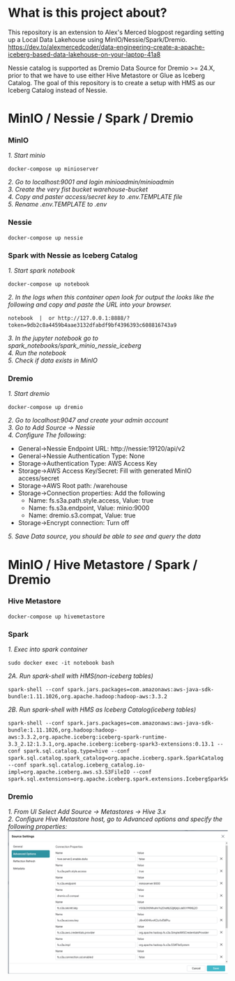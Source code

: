 # What is this project about?

This repository is an extension to Alex's Merced blogpost regarding setting
up a Local Data Lakehouse using MinIO/Nessie/Spark/Dremio.   
https://dev.to/alexmercedcoder/data-engineering-create-a-apache-iceberg-based-data-lakehouse-on-your-laptop-41a8

Nessie catalog is supported as Dremio Data Source for Dremio >= 24.X, 
prior to that we have to use either Hive Metastore or Glue as Iceberg Catalog.
The goal of this repository is to create a setup with HMS as our Iceberg Catalog instead of Nessie.

# MinIO / Nessie / Spark / Dremio
### MinIO 

*1. Start minio*  
```buildoutcfg
docker-compose up minioserver
```
*2. Go to localhost:9001 and login minioadmin/minioadmin*  
*3. Create the very fist bucket warehouse-bucket*  
*4. Copy and paster access/secret key to .env.TEMPLATE file*  
*5. Rename .env.TEMPLATE to .env*

### Nessie
```buildoutcfg
docker-compose up nessie
```

### Spark with Nessie as Iceberg Catalog
*1. Start spark notebook*  
```buildoutcfg
docker-compose up notebook
```
*2. In the logs when this container open look for output the looks
 like the following and copy and paste the URL into your browser.*
 ```buildoutcfg
notebook  |  or http://127.0.0.1:8888/?token=9db2c8a4459b4aae3132dfabdf9bf4396393c608816743a9
```
*3. In the jupyter notebook go to spark_notebooks/spark_minio_nessie_iceberg*  
*4. Run the notebook*   
*5. Check if data exists in MinIO*

### Dremio
*1. Start dremio*
```buildoutcfg
docker-compose up dremio
```
*2. Go to localhost:9047 and create your admin account*  
*3. Go to Add Source -> Nessie*  
*4. Configure The following:*
- General->Nessie Endpoint URL: http://nessie:19120/api/v2
- General->Nessie Authentication Type: None
- Storage->Authentication Type: AWS Access Key
- Storage->AWS Access Key/Secret: Fill with generated MinIO access/secret
- Storage->AWS Root path: /warehouse
- Storage->Connection properties: Add the following
  - Name: fs.s3a.path.style.access, Value: true
  - Name: fs.s3a.endpoint, Value: minio:9000
  - Name: dremio.s3.compat, Value: true
- Storage->Encrypt connection: Turn off  

*5. Save Data source, you should be able to see and query the data*

# MinIO / Hive Metastore / Spark / Dremio
### Hive Metastore
```buildoutcfg
docker-compose up hivemetastore
```

### Spark
*1. Exec into spark container*
```buildoutcfg
sudo docker exec -it notebook bash
```
*2A. Run spark-shell with HMS(non-iceberg tables)*
```buildoutcfg
spark-shell --conf spark.jars.packages=com.amazonaws:aws-java-sdk-bundle:1.11.1026,org.apache.hadoop:hadoop-aws:3.3.2 
```
*2B. Run spark-shell with HMS as Iceberg Catalog(iceberg tables)*
```buildoutcfg
spark-shell --conf spark.jars.packages=com.amazonaws:aws-java-sdk-bundle:1.11.1026,org.hadoop:hadoop-aws:3.3.2,org.apache.iceberg:iceberg-spark-runtime-3.3_2.12:1.3.1,org.apache.iceberg:iceberg-spark3-extensions:0.13.1 --conf spark.sql.catalog.type=hive --conf spark.sql.catalog.spark_catalog=org.apache.iceberg.spark.SparkCatalog --conf spark.sql.catalog.iceberg_catalog.io-impl=org.apache.iceberg.aws.s3.S3FileIO --conf spark.sql.extensions=org.apache.iceberg.spark.extensions.IcebergSparkSessionExtensions
```

### Dremio
*1. From UI Select Add Source -> Metastores -> Hive 3.x*   
*2. Configure Hive Metastore host, go to Advanced options and specify the following properties:*  
<img src="https://github.com/ucesys/DataLakehouse/blob/main/assets/dremio-hms-minio-config.png" width="1000"></img>  
